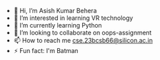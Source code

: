 - 👋 Hi, I’m Asish Kumar Behera
- 👀 I’m interested in learning VR technology
- 🌱 I’m currently learning Python
- 💞️ I’m looking to collaborate on oops-assignment
- 📫 How to reach me cse.23bcsb66@silicon.ac.in
- ⚡ Fun fact: I'm Batman

